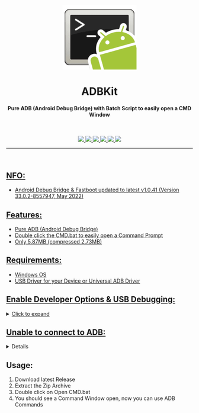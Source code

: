 <p align="center"><img src="https://github.com/K3V1991/ADBKit/blob/main/ADBKit.png" width="200"></a>
<h1 align="center"><b>ADBKit</b></h1>
<h4 align="center">Pure ADB (Android Debug Bridge) with Batch Script to easily open a CMD Window</h4>
<br />

<p align="center">
<a href="https://forum.xda-developers.com/m/k3v1991.7752429/" alt="XDA-Developers"><img src="https://img.shields.io/badge/XDA--Developers-%23AC6E2F.svg?style=for-the-badge&logo=XDA-Developers&logoColor=white">
<img src="https://img.shields.io/github/v/release/K3V1991/ADBKit?color=blueviolet&style=for-the-badge">
<img src="https://img.shields.io/github/downloads/K3V1991/ADBKit/total?color=sucess&style=for-the-badge">
<a href="https://ko-fi.com/k3v1991" alt="Ko-fi"><img src="https://img.shields.io/badge/Ko--fi-F16061?style=for-the-badge&logo=ko-fi&logoColor=white">
<a href="https://www.paypal.com/cgi-bin/webscr?cmd=_s-xclick&hosted_button_id=HW8B98TVDLKWA" alt="PayPal"><img src="https://img.shields.io/badge/PayPal-00457C?style=for-the-badge&logo=paypal&logoColor=white">
<a href="https://github.com/K3V1991/Donate-Crypto/blob/main/README.md" alt="Crypto"><img src="https://img.shields.io/badge/Bitcoin-000?style=for-the-badge&logo=bitcoin&logoColor=white">
</p>
<hr />
<br />

## NFO:
* Android Debug Bridge & Fastboot updated to latest v1.0.41 (Version 33.0.2-8557947, May 2022)

## Features:
* Pure ADB (Android Debug Bridge)
* Double click the CMD.bat to easily open a Command Prompt
* Only 5.87MB (compressed 2.73MB)

## Requirements:
* Windows OS
* USB Driver for your Device or Universal ADB Driver

## Enable Developer Options & USB Debugging:
<details>
  <summary>Click to expand</summary>
  
1. Install the USB Driver for your Phone or Universal Adb Driver
2. On your Phone, go to Settings > About Phone. Find the Build Number and tap on it 7 times to enable Developer Options
3. Now enter System > Developer Options and find "USB debugging" and enable it
4. Plug your Phone into the Computer and change it from "Charge only" to "File Transfer" Mode
5. On your Computer, browse to the Directory where you extracted the ADBKit Zip
6. Launch a Command Prompt with Open CMD.bat
7. Once you’re in the Command Prompt, enter the following Command:
```
adb devices
```
8. System is starting the ADB Daemon (If this is your first Time running ADB, you will see a Prompt on your Phone asking you to authorize a Connection with the Computer. Click OK.)
9. Succesful enabled USB Debugging
</details>

## Unable to connect to ADB:
<details>
  <summary>Click to expand</summary>
  
1. AMD Bug - [XDA Thread](https://forum.xda-developers.com/t/fix-fastboot-issues-on-ryzen-based-pcs.4186321/)
2. Switch Device from "Charging" to "File Transfer" Mode
3. Install the latest Device Driver or Universal USB Driver
4. Try another USB Cable
5. Use another USB Port (USB 3.0 Port to USB 2.0)
6. Try to execute Fastboot Command without connecting your Phone, and once it says "waiting for device" plug in your USB Cable
7. Windows: Click "Change advanced power setting" on your chosen Plan and expand "USB Settings". Under "USB Settings" Section, expand "USB selective suspend setting" and change it to "Disabled" for On Battery and Plugged In
8. Try another PC
</details>

## Usage:
1. Download latest Release
2. Extract the Zip Archive
3. Double click on Open CMD.bat
4. You should see a Command Window open, now you can use ADB Commands
